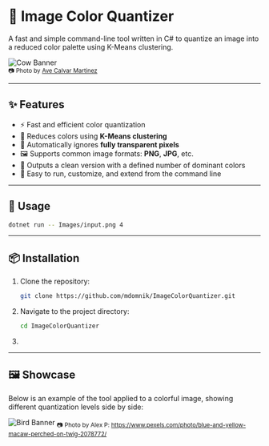 ﻿# 🎨 Image Color Quantizer

A fast and simple command-line tool written in C# to quantize an image into a reduced color palette using K-Means clustering.

![Cow Banner](./ReadMeImages/CowBanner.png)  
<sub>📷 Photo by [Ave Calvar Martinez](https://www.pexels.com/photo/selective-focus-photo-of-a-brown-cow-3656870/)</sub>

---

## ✨ Features

- ⚡ Fast and efficient color quantization
- 🎯 Reduces colors using **K-Means clustering**
- 🧼 Automatically ignores **fully transparent pixels**
- 🖼️ Supports common image formats: **PNG**, **JPG**, etc.
- 🎨 Outputs a clean version with a defined number of dominant colors
- 🧰 Easy to run, customize, and extend from the command line

---

## 🚀 Usage

```bash
dotnet run -- Images/input.png 4
```
---
## 📦 Installation
1. Clone the repository:
   ```bash
   git clone https://github.com/mdomnik/ImageColorQuantizer.git
   ```
2. Navigate to the project directory:
   ```bash
   cd ImageColorQuantizer
   ```
3. 
---
## 🖼️ Showcase
Below is an example of the tool applied to a colorful image, showing different quantization levels side by side:

![Bird Banner](./ReadMeImages/BirdShowcase.png)
<sub>📷 Photo by Alex P: https://www.pexels.com/photo/blue-and-yellow-macaw-perched-on-twig-2078772/</sub>